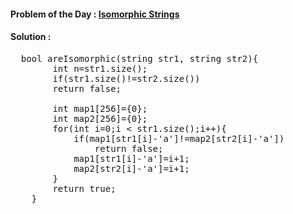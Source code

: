 #### Problem of the Day : [Isomorphic Strings](https://www.geeksforgeeks.org/problems/isomorphic-strings-1587115620/1)

#### Solution :
<pre>
  bool areIsomorphic(string str1, string str2){
        int n=str1.size();
        if(str1.size()!=str2.size())
        return false;
        
        int map1[256]={0};
        int map2[256]={0};
        for(int i=0;i < str1.size();i++){
            if(map1[str1[i]-'a']!=map2[str2[i]-'a'])
                return false;
            map1[str1[i]-'a']=i+1;
            map2[str2[i]-'a']=i+1;
        }
        return true;
    }
</pre>
